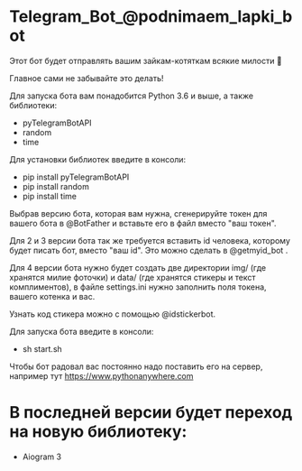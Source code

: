 # Telegram_Bot_@podnimaem_lapki_bot
Этот бот будет отправлять вашим зайкам-котяткам всякие милости 💖

Главное сами не забывайте это делать!

Для запуска бота вам понадобится Python 3.6 и выше, а также библиотеки:
- pyTelegramBotAPI
- random
- time

Для установки библиотек введите в консоли:
- pip install pyTelegramBotAPI
- pip install random
- pip install time

Выбрав версию бота, которая вам нужна, сгенерируйте токен для вашего бота в @BotFather и вставьте его в файл вместо "ваш токен".

Для 2 и 3 версии бота так же требуется вставить id человека, которому будет писать бот, вместо "ваш id". Это можно сделать в @getmyid_bot .

Для 4 версии бота нужно будет создать две директории img/ (где хранятся милие фоточки) и data/ (где хранятся стикеры и текст комплиментов),
в файле settings.ini нужно заполнить поля токена, вашего котенка и вас.

Узнать код стикера можно с помощью @idstickerbot.

Для запуска бота введите в консоли:
- sh start.sh

Чтобы бот радовал вас постоянно надо поставить его на сервер, например тут https://www.pythonanywhere.com


# В последней версии будет переход на новую библиотеку:

- Aiogram 3

